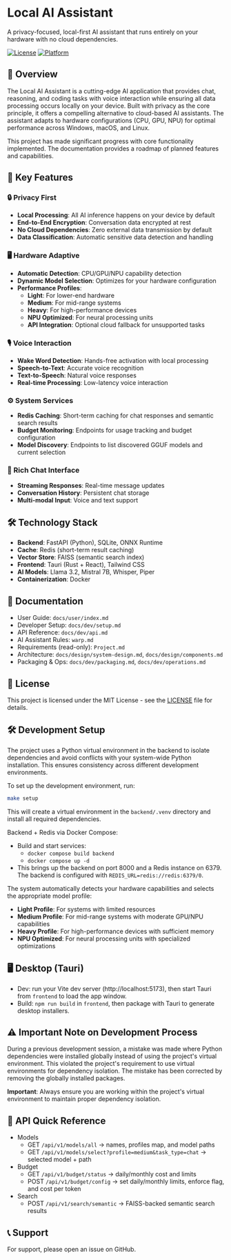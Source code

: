 # Local AI Assistant

A privacy-focused, local-first AI assistant that runs entirely on your hardware with no cloud dependencies.

[![License](https://img.shields.io/badge/license-MIT-blue.svg)](LICENSE)
[![Platform](https://img.shields.io/badge/platform-Windows%20%7C%20macOS%20%7C%20Linux-lightgrey)](#)

## 🚀 Overview

The Local AI Assistant is a cutting-edge AI application that provides chat, reasoning, and coding tasks with voice interaction while ensuring all data processing occurs locally on your device. Built with privacy as the core principle, it offers a compelling alternative to cloud-based AI assistants. The assistant adapts to hardware configurations (CPU, GPU, NPU) for optimal performance across Windows, macOS, and Linux.

This project has made significant progress with core functionality implemented. The documentation provides a roadmap of planned features and capabilities.

## 🌟 Key Features

### 🔒 Privacy First
- **Local Processing**: All AI inference happens on your device by default
- **End-to-End Encryption**: Conversation data encrypted at rest
- **No Cloud Dependencies**: Zero external data transmission by default
- **Data Classification**: Automatic sensitive data detection and handling

### 🖥️ Hardware Adaptive
- **Automatic Detection**: CPU/GPU/NPU capability detection
- **Dynamic Model Selection**: Optimizes for your hardware configuration
- **Performance Profiles**: 
  - **Light**: For lower-end hardware
  - **Medium**: For mid-range systems
  - **Heavy**: For high-performance devices
  - **NPU Optimized**: For neural processing units
  - **API Integration**: Optional cloud fallback for unsupported tasks

### 🎙️ Voice Interaction
- **Wake Word Detection**: Hands-free activation with local processing
- **Speech-to-Text**: Accurate voice recognition
- **Text-to-Speech**: Natural voice responses
- **Real-time Processing**: Low-latency voice interaction

### ⚙️ System Services
- **Redis Caching**: Short-term caching for chat responses and semantic search results
- **Budget Monitoring**: Endpoints for usage tracking and budget configuration
- **Model Discovery**: Endpoints to list discovered GGUF models and current selection

### 💬 Rich Chat Interface
- **Streaming Responses**: Real-time message updates
- **Conversation History**: Persistent chat storage
- **Multi-modal Input**: Voice and text support

## 🛠️ Technology Stack

- **Backend**: FastAPI (Python), SQLite, ONNX Runtime
- **Cache**: Redis (short-term result caching)
- **Vector Store**: FAISS (semantic search index)
- **Frontend**: Tauri (Rust + React), Tailwind CSS
- **AI Models**: Llama 3.2, Mistral 7B, Whisper, Piper
- **Containerization**: Docker

## 📖 Documentation

- User Guide: `docs/user/index.md`
- Developer Setup: `docs/dev/setup.md`
- API Reference: `docs/dev/api.md`
- AI Assistant Rules: `warp.md`
- Requirements (read-only): `Project.md`
- Architecture: `docs/design/system-design.md`, `docs/design/components.md`
- Packaging & Ops: `docs/dev/packaging.md`, `docs/dev/operations.md`

## 📄 License

This project is licensed under the MIT License - see the [LICENSE](LICENSE) file for details.

## 🛠️ Development Setup

The project uses a Python virtual environment in the backend to isolate dependencies and avoid conflicts with your system-wide Python installation. This ensures consistency across different development environments.

To set up the development environment, run:

```bash
make setup
```

This will create a virtual environment in the `backend/.venv` directory and install all required dependencies.

Backend + Redis via Docker Compose:
- Build and start services:
  - `docker compose build backend`
  - `docker compose up -d`
- This brings up the backend on port 8000 and a Redis instance on 6379. The backend is configured with `REDIS_URL=redis://redis:6379/0`.

The system automatically detects your hardware capabilities and selects the appropriate model profile:
- **Light Profile**: For systems with limited resources
- **Medium Profile**: For mid-range systems with moderate GPU/NPU capabilities  
- **Heavy Profile**: For high-performance devices with sufficient memory
- **NPU Optimized**: For neural processing units with specialized optimizations

## 🖥️ Desktop (Tauri)

- Dev: run your Vite dev server (http://localhost:5173), then start Tauri from `frontend` to load the app window.
- Build: `npm run build` in `frontend`, then package with Tauri to generate desktop installers.

## ⚠️ Important Note on Development Process

During a previous development session, a mistake was made where Python dependencies were installed globally instead of using the project's virtual environment. This violated the project's requirement to use virtual environments for dependency isolation. The mistake has been corrected by removing the globally installed packages.

**Important**: Always ensure you are working within the project's virtual environment to maintain proper dependency isolation.

## 📡 API Quick Reference

- Models
  - GET `/api/v1/models/all` → names, profiles map, and model paths
  - GET `/api/v1/models/select?profile=medium&task_type=chat` → selected model + path
- Budget
  - GET `/api/v1/budget/status` → daily/monthly cost and limits
  - POST `/api/v1/budget/config` → set daily/monthly limits, enforce flag, and cost per token
- Search
  - POST `/api/v1/search/semantic` → FAISS-backed semantic search results

## 📞 Support

For support, please open an issue on GitHub.
